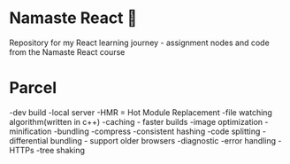 # Namaste React 🚀

Repository for my React learning journey - assignment nodes and code from the Namaste React course

# Parcel

-dev build
-local server
-HMR = Hot Module Replacement
-file watching algorithm(written in c++)
-caching - faster builds
-image optimization
-minification
-bundling
-compress
-consistent hashing
-code splitting
-differential bundling - support older browsers
-diagnostic
-error handling
-HTTPs
-tree shaking
